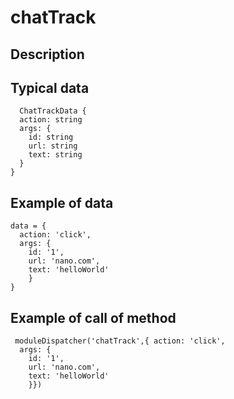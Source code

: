 # chatTrack

## Description


## Typical data
```
  ChatTrackData {   
  action: string   
  args: {   
    id: string   
    url: string   
    text: string   
  }   
}   
```

## Example of data
```
data = {   
  action: 'click',   
  args: {   
    id: '1',   
    url: 'nano.com',   
    text: 'helloWorld'   
    }   
}    
```
   
## Example of call of method
```
 moduleDispatcher('chatTrack',{ action: 'click',   
  args: {   
    id: '1',   
    url: 'nano.com',   
    text: 'helloWorld'   
    }})   
```
